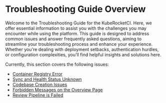 # Troubleshooting Guide Overview

Welcome to the Troubleshooting Guide for the KubeRocketCI. Here, we offer essential information to assist you with the challenges you may encounter while using the platform. This guide is designed to address common issues and answer frequently asked questions, aiming to streamline your troubleshooting process and enhance your experience. Whether you're dealing with deployment setbacks, authentication hurdles, or configuration complexities, you'll find helpful insights and solutions here.

Currently, this section covers the following issues:

* [Container Registry Error](container-registry-error.md)
* [Sync and Health Status Unknown](sync-health-status-unknown.md)
* [Codebase Creation Issues](codebase-creation-issues.md)
* [Forbidden Messages on the Overview Page](forbidden-messages.md)
* [Review Pipeline is Failed](review-pipeline-is-failed.md)

